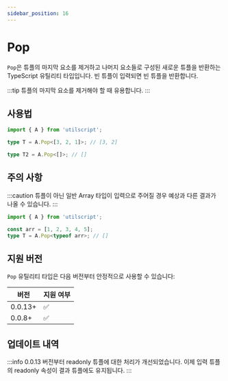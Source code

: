 ```yaml
---
sidebar_position: 16
---
```


# Pop

`Pop`은 튜플의 마지막 요소를 제거하고 나머지 요소들로 구성된 새로운 튜플을 반환하는 TypeScript 유틸리티 타입입니다. 빈 튜플이 입력되면 빈 튜플을 반환합니다.

:::tip
튜플의 마지막 요소를 제거해야 할 때 유용합니다.
:::

## 사용법

```ts
import { A } from 'utilscript';

type T = A.Pop<[3, 2, 1]>; // [3, 2]

type T2 = A.Pop<[]>; // []
```

## 주의 사항

:::caution
튜플이 아닌 일반 Array 타입이 입력으로 주어질 경우 예상과 다른 결과가 나올 수 있습니다.
:::

```ts
import { A } from 'utilscript';

const arr = [1, 2, 3, 4, 5];
type T = A.Pop<typeof arr>; // []
```

## 지원 버전

`Pop` 유틸리티 타입은 다음 버전부터 안정적으로 사용할 수 있습니다:

| 버전    | 지원 여부 |
| ------- | --------- |
| 0.0.13+ | ✅        |
| 0.0.8+  | ✅        |

## 업데이트 내역

:::info
0.0.13 버전부터 readonly 튜플에 대한 처리가 개선되었습니다. 이제 입력 튜플의 readonly 속성이 결과 튜플에도 유지됩니다.
:::
